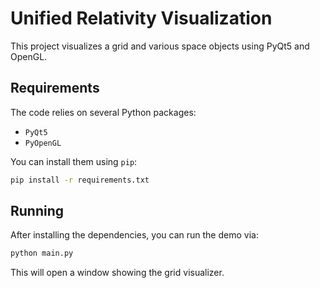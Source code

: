 # Unified Relativity Visualization

This project visualizes a grid and various space objects using PyQt5 and OpenGL.

## Requirements

The code relies on several Python packages:

- `PyQt5`
- `PyOpenGL`

You can install them using `pip`:

```bash
pip install -r requirements.txt
```

## Running

After installing the dependencies, you can run the demo via:

```bash
python main.py
```

This will open a window showing the grid visualizer.
